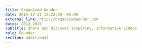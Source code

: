 ```yaml
---
title: Organized Wonder
date: 2015-12-31 13:22:00 -05:00
external_link: http://organizedwonder.com
dates: 2012–2015
subtitle: Share and discover inspiring, informative videos
role: Founder
section: additional
---
```



